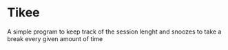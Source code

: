# Tikee
A simple program to keep track of the session lenght and snoozes to take a break every given amount of time 

